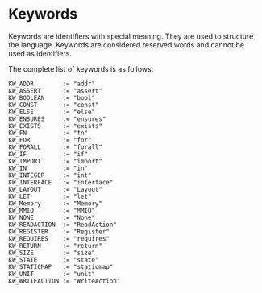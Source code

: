 # Keywords

Keywords are identifiers with special meaning. They are used to structure the language. Keywords
are considered reserved words and cannot be used as identifiers.

The complete list of keywords is as follows:
```
KW_ADDR        := "addr"
KW_ASSERT      := "assert"
KW_BOOLEAN     := "bool"
KW_CONST       := "const"
KW_ELSE        := "else"
KW_ENSURES     := "ensures"
KW_EXISTS      := "exists"
KW_FN          := "fn"
KW_FOR         := "for"
KW_FORALL      := "forall"
KW_IF          := "if"
KW_IMPORT      := "import"
KW_IN          := "in"
KW_INTEGER     := "int"
KW_INTERFACE   := "interface"
KW_LAYOUT      := "Layout"
KW_LET         := "let"
KW_Memory      := "Memory"
KW_MMIO        := "MMIO"
KW_NONE        := "None"
KW_READACTION  := "ReadAction"
KW_REGISTER    := "Register"
KW_REQUIRES    := "requires"
KW_RETURN      := "return"
KW_SIZE        := "size"
KW_STATE       := "state"
KW_STATICMAP   := "staticmap"
KW_UNIT        := "unit"
KW_WRITEACTION := "WriteAction"
```